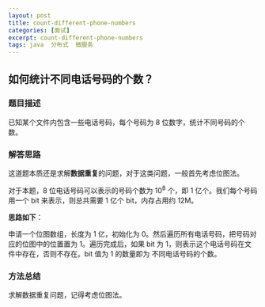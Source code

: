 ```yaml
---
layout: post
title: count-different-phone-numbers
categories: [面试]
excerpt: count-different-phone-numbers
tags: java  分布式  微服务  
---
```

## 如何统计不同电话号码的个数？

### 题目描述

已知某个文件内包含一些电话号码，每个号码为 8 位数字，统计不同号码的个数。

### 解答思路

这道题本质还是求解**数据重复**的问题，对于这类问题，一般首先考虑位图法。

对于本题，8 位电话号码可以表示的号码个数为 10<sup>8</sup> 个，即 1 亿个。我们每个号码用一个 bit 来表示，则总共需要 1 亿个 bit，内存占用约 12M。

**思路如下**：

申请一个位图数组，长度为 1 亿，初始化为 0。然后遍历所有电话号码，把号码对应的位图中的位置置为 1。遍历完成后，如果 bit 为 1，则表示这个电话号码在文件中存在，否则不存在。bit 值为 1 的数量即为 不同电话号码的个数。

### 方法总结

求解数据重复问题，记得考虑位图法。
